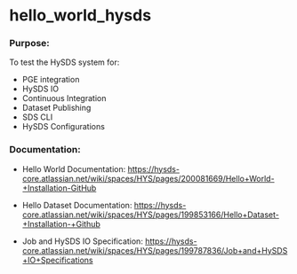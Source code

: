 # hello_world_hysds

### Purpose: 
To test the HySDS system for:
- PGE integration
- HySDS IO
- Continuous Integration
- Dataset Publishing
- SDS CLI 
- HySDS Configurations

### Documentation:

- Hello World Documentation: https://hysds-core.atlassian.net/wiki/spaces/HYS/pages/200081669/Hello+World-+Installation-GitHub

- Hello Dataset Documentation: https://hysds-core.atlassian.net/wiki/spaces/HYS/pages/199853166/Hello+Dataset-+Installation-+Github

- Job and HySDS IO Specification: https://hysds-core.atlassian.net/wiki/spaces/HYS/pages/199787836/Job+and+HySDS+IO+Specifications
